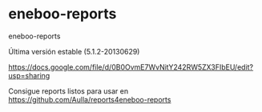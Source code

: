 eneboo-reports
==============

eneboo-reports

Última versión estable (5.1.2-20130629)

https://docs.google.com/file/d/0B0OvmE7WvNitY242RW5ZX3FIbEU/edit?usp=sharing



Consigue reports listos para usar en https://github.com/Aulla/reports4eneboo-reports
